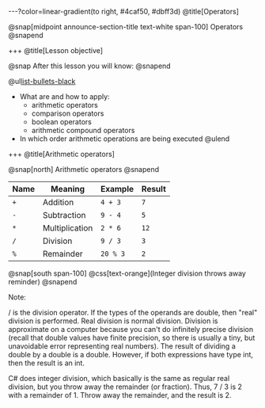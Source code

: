 ---?color=linear-gradient(to right, #4caf50, #dbff3d)
@title[Operators]

@snap[midpoint announce-section-title text-white span-100]
Operators
@snapend

+++
@title[Lesson objective]

@snap
After this lesson you will know:
@snapend

@ul[list-bullets-black](false)
- What are and how to apply: 
  - arithmetic operators
  - comparison operators
  - boolean operators
  - arithmetic compound operators
- In which order arithmetic operations are being executed
@ulend

+++
@title[Arithmetic operators]

@snap[north]
Arithmetic operators
@snapend

| Name | Meaning | Example | Result |
| --- | --- | --- | --- |
| ```+``` | Addition | ```4 + 3``` | ```7``` | 
| ```-``` | Subtraction | ```9 - 4``` | ```5``` | 
| ```*``` | Multiplication | ```2 * 6``` | ```12``` | 
| ```/``` | Division | ```9 / 3``` | ```3``` | 
| ```%``` | Remainder | ```20 % 3``` | ```2``` |

@snap[south span-100]
@css[text-orange](Integer division throws away reminder)
@snapend

Note:

/ is the division operator. If the types of the operands are double, then "real" division is performed. Real division is normal division. Division is approximate on a computer because you can't do infinitely precise division (recall that double values have finite precision, so there is usually a tiny, but unavoidable error representing real numbers). The result of dividing a double by a double is a double.
However, if both expressions have type int, then the result is an int.

C# does integer division, which basically is the same as regular real division, but you throw away the remainder (or fraction). Thus, 7 / 3 is 2 with a remainder of 1. Throw away the remainder, and the result is 2.
